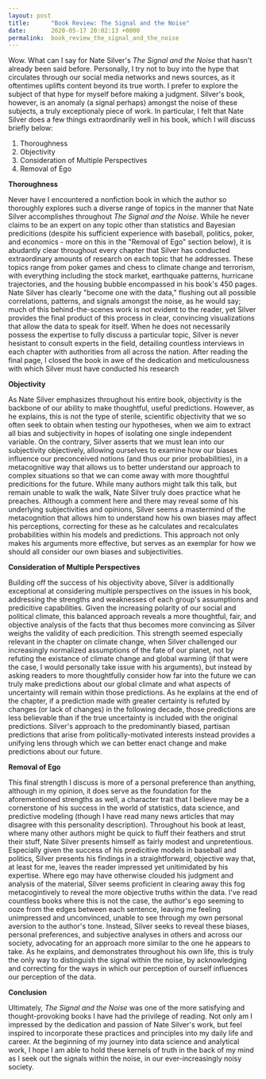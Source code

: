 ```yaml
---
layout: post
title:      "Book Review: The Signal and the Noise"
date:       2020-05-17 20:02:13 +0000
permalink:  book_review_the_signal_and_the_noise
---
```



Wow. What can I say for Nate Silver's *The Signal and the Noise*  that hasn't already been said before. Personally, I try not to buy into the hype that circulates through our social media networks and news sources, as it oftentimes uplifts content beyond its true worth. I prefer to explore the subject of that hype for myself before making a judgment. Silver's book, however, is an anomaly (a signal perhaps) amongst the noise of these subjects, a truly exceptionaly piece of work. In particular, I felt that Nate Silver does a few things extraordinarily well in his book, which I will discuss briefly below:

1. Thoroughness
2. Objectivity
3. Consideration of Multiple Perspectives
4. Removal of Ego

**Thoroughness**

Never have I encountered a nonfiction book in which the author so thoroughly explores such a diverse range of topics in the manner that Nate Silver accomplishes throughout *The Signal and the Noise*. While he never claims to be an expert on any topic other than statistics and Bayesian predicitions (despite his sufficient experience with baseball, politics, poker, and economics - more on this in the "Removal of Ego" section below), it is abudantly clear throughout every chapter that Silver has conducted extraordinary amounts of research on each topic that he addresses. These topics range from poker games and chess to climate change and terrorism, with everything including the stock market, earthquake patterns, hurricane trajectories, and the housing bubble encompassed in his book's 450 pages. Nate Silver has clearly "become one with the data," flushing out all possible correlations, patterns, and signals amongst the noise, as he would say; much of this behind-the-scenes work is not evident to the reader, yet Silver provides the final product of this process in clear, convincing visualizations that allow the data to speak for itself. When he does not necessarily possess the expertise to fully discuss a particular topic, Silver is never hesistant to consult experts in the field, detailing countless interviews in each chapter with authorities from all across the nation. After reading the final page, I closed the book in awe of the dedication and meticulousness with which Silver must have conducted his research

**Objectivity**

As Nate Silver emphasizes throughout his entire book, objectivity is the backbone of our ability to make thoughtful, useful predictions. However, as he explains, this is not the type of sterile, scientific objectivity that we so often seek to obtain when testing our hypotheses, when we aim to extract all bias and subjectivity in hopes of isolating one single independent variable. On the contrary, Silver asserts that we must lean into our subjectivity objectively, allowing ourselves to examine how our biases influence our preconceived notions (and thus our prior probabilities), in a metacognitive way that allows us to better understand our approach to complex situations so that we can come away with more thoughtful predicitions for the future. While many authors might talk this talk, but remain unable to walk the walk, Nate Silver truly does practice what he preaches. Although a comment here and there may reveal some of his underlying subjectivities and opinions, Silver seems a mastermind of the metacognition that allows him to understand how his own biases may affect his perceptions, correcting for these as he calculates and recalculates probabilities within his models and predictions. This approach not only makes his arguments more effective, but serves as an exemplar for how we should all consider our own biases and subjectivities.

**Consideration of Multiple Perspectives**

Building off the success of his objectivity above, Silver is additionally exceptional at considering multiple perspectives on the issues in his book, addressing the strengths and weaknesses of each group's assumptions and predicitive capabilities. Given the increasing polarity of our social and political climate, this balanced approach reveals a more thoughtful, fair, and objective analysis of the facts that thus becomes more convincing as Silver weighs the validity of each predicition. This strength seemed especially relevant in the chapter on climate change, when Silver challenged our increasingly normalized assumptions of the fate of our planet, not by refuting the existance of climate change and global warming (if that were the case, I would personally take issue with his arguments), but instead by asking readers to more thoughtfully consider how far into the future we can truly make predictions about our global climate and what aspects of uncertainty will remain within those predictions. As he explains at the end of the chapter, if a prediction made with greater certainty is refuted by changes (or lack of changes) in the following decade, those predictions are less believable than if the true uncertainty is included with the original predictions. Silver's approach to the predominantly biased, partisan predictions that arise from politically-motivated interests instead provides a unifying lens through which we can better enact change and make predictions about our future.

**Removal of Ego**

This final strength I discuss is more of a personal preference than anything, although in my opinion, it does serve as the foundation for the aforementioned strengths as well, a character trait that I believe may be a cornerstone of his success in the world of statistics, data science, and predictive modeling (though I have read many news articles that may disagree with this personality description). Throughout his book at least, where many other authors might be quick to fluff their feathers and strut their stuff, Nate Silver presents himself as fairly modest and unpretentious. Especially given the success of his predicitive models in baseball and politics, Silver presents his findings in a straightforward, objective way that, at least for me, leaves the reader impressed yet unitimidated by his expertise. Where ego may have otherwise clouded his judgment and analysis of the material, Silver seems proficient in clearing away this fog metacogintively to reveal the more objective truths within the data. I've read countless books where this is not the case, the author's ego seeming to ooze from the edges between each sentence, leaving me feeling unimpressed and unconvinced, unable to see through my own personal aversion to the author's tone. Instead, Silver seeks to reveal these biases, personal preferences, and subjective analyses in others and across our society, advocating for an approach more similar to the one he appears to take. As he explains, and demonstrates throughout his own life, this is truly the only way to distinguish the signal within the noise, by acknowledging and correcting for the ways in which our perception of ourself influences  our perception of the data.

**Conclusion**

Ultimately, *The Signal and the Noise* was one of the more satisfying and thought-provoking books I have had the privilege of reading. Not only am I impressed by the dedication and passion of Nate Silver's work, but feel inspired to incorporate these practices and principles into my daily life and career. At the beginning of my journey into data science and analytical work, I hope I am able to hold these kernels of truth in the back of my mind as I seek out the signals within the noise, in our ever-increasingly noisy society.
